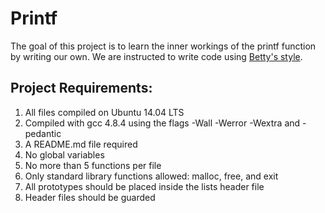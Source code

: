 # Printf

The goal of this project is to learn the inner workings of the printf function by writing our own. We are instructed to write code using [Betty's style](https://github.com/holbertonschool/Betty/wiki).

## Project Requirements:

1. All files compiled on Ubuntu 14.04 LTS
1. Compiled with gcc 4.8.4 using the flags -Wall -Werror -Wextra and -pedantic
1. A README.md file required
1. No global variables
1. No more than 5 functions per file
1. Only standard library functions allowed: malloc, free, and exit
1. All prototypes should be placed inside the lists header file
1. Header files should be guarded
